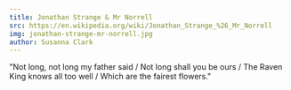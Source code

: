 ```yaml
---
title: Jonathan Strange & Mr Norrell
src: https://en.wikipedia.org/wiki/Jonathan_Strange_%26_Mr_Norrell
img: jonathan-strange-mr-norrell.jpg
author: Susanna Clark
---
```


"Not long, not long my father said / Not long shall you be ours / The Raven King knows all too well / Which are the fairest flowers."
